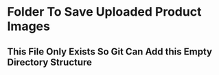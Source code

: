 # Folder To Save Uploaded Product Images

## This File Only Exists So Git Can Add this Empty Directory Structure
